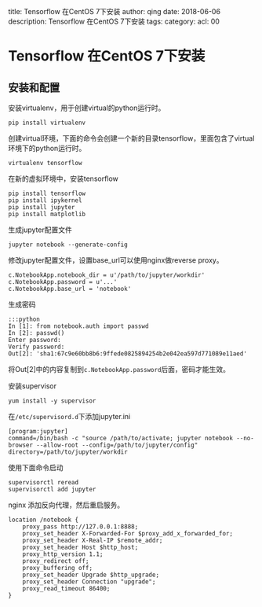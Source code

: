 title: Tensorflow 在CentOS 7下安装
author: qing
date: 2018-06-06
description: Tensorflow 在CentOS 7下安装
tags:
category:
acl: 00

# Tensorflow 在CentOS 7下安装

## 安装和配置

安装virtualenv，用于创建virtual的python运行时。

    pip install virtualenv

创建virtual环境，下面的命令会创建一个新的目录tensorflow，里面包含了virtual环境下的python运行时。

    virtualenv tensorflow

在新的虚拟环境中，安装tensorflow

    pip install tensorflow
    pip install ipykernel
    pip install jupyter
    pip install matplotlib

生成jupyter配置文件


    jupyter notebook --generate-config

修改jupyter配置文件，设置base_url可以使用nginx做reverse proxy。

    c.NotebookApp.notebook_dir = u'/path/to/jupyter/workdir'
    c.NotebookApp.password = u'...'
    c.NotebookApp.base_url = 'notebook'

生成密码

    :::python
    In [1]: from notebook.auth import passwd
    In [2]: passwd()
    Enter password:
    Verify password:
    Out[2]: 'sha1:67c9e60bb8b6:9ffede0825894254b2e042ea597d771089e11aed'

将Out[2]中的内容复制到`c.NotebookApp.password`后面，密码才能生效。

安装supervisor

    yum install -y supervisor

在`/etc/supervisord.d`下添加jupyter.ini

    [program:jupyter]
    command=/bin/bash -c "source /path/to/activate; jupyter notebook --no-browser --allow-root --config=/path/to/jupyter/config"
    directory=/path/to/jupyter/workdir

使用下面命令启动

    supervisorctl reread
    supervisorctl add jupyter

nginx 添加反向代理，然后重启服务。

    location /notebook {
        proxy_pass http://127.0.0.1:8888;
        proxy_set_header X-Forwarded-For $proxy_add_x_forwarded_for;
        proxy_set_header X-Real-IP $remote_addr;
        proxy_set_header Host $http_host;
        proxy_http_version 1.1;
        proxy_redirect off;
        proxy_buffering off;
        proxy_set_header Upgrade $http_upgrade;
        proxy_set_header Connection "upgrade";
        proxy_read_timeout 86400;
    }
